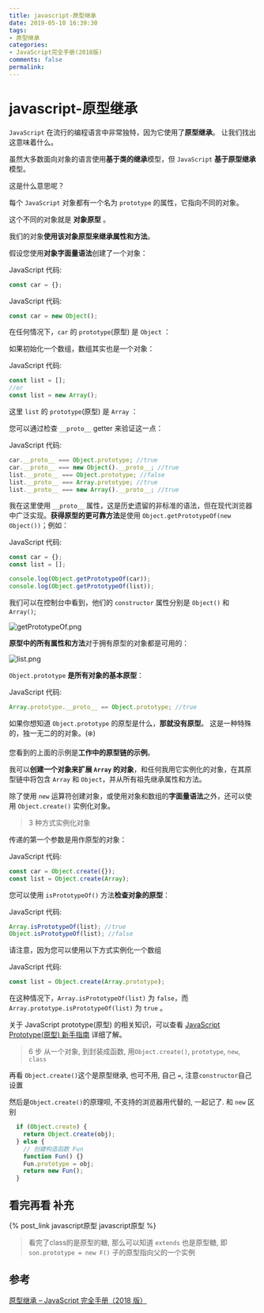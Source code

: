 ```yaml
---
title: javascript-原型继承
date: 2019-05-10 16:39:30
tags:
- 原型继承
categories:
- JavaScript完全手册(2018版)
comments: false
permalink:
---
```


# javascript-原型继承

`JavaScript` 在流行的编程语言中非常独特，因为它使用了**原型继承**。 让我们找出这意味着什么。

虽然大多数面向对象的语言使用**基于类的继承**模型，但 `JavaScript` **基于原型继承**模型。

这是什么意思呢？

每个 `JavaScript` 对象都有一个名为 `prototype` 的属性，它指向不同的对象。

这个不同的对象就是 **对象原型** 。

我们的对象**使用该对象原型来继承属性和方法**。

假设您使用**对象字面量语法**创建了一个对象：

JavaScript 代码:

```javascript
const car = {};
```

JavaScript 代码:

```javascript
const car = new Object();
```

在任何情况下，`car` 的 `prototype`(原型) 是 `Object` ：

如果初始化一个数组，数组其实也是一个对象：

JavaScript 代码:

```javascript
const list = [];
//or
const list = new Array();
```

这里 `list` 的 `prototype`(原型) 是 `Array` ：

您可以通过检查 `__proto__` getter 来验证这一点：

JavaScript 代码:

```javascript
car.__proto__ === Object.prototype; //true
car.__proto__ === new Object().__proto__; //true
list.__proto__ === Object.prototype; //false
list.__proto__ === Array.prototype; //true
list.__proto__ === new Array().__proto__; //true
```

我在这里使用 `__proto__` 属性，这是历史遗留的非标准的语法，但在现代浏览器中广泛实现。**获得原型的更可靠方法**是使用 `Object.getPrototypeOf(new Object())`；例如：

JavaScript 代码:

```javascript
const car = {};
const list = [];

console.log(Object.getPrototypeOf(car));
console.log(Object.getPrototypeOf(list));
```

我们可以在控制台中看到，他们的 `constructor` 属性分别是 `Object()` 和 `Array()`;

![getPrototypeOf.png](getPrototypeOf.png)

**原型中的所有属性和方法**对于拥有原型的对象都是可用的：

![list.png](list.png)

`Object.prototype` **是所有对象的基本原型**：

JavaScript 代码:

```javascript
Array.prototype.__proto__ == Object.prototype; //true
```

如果你想知道 `Object.prototype` 的原型是什么，**那就没有原型**。 这是一种特殊的，独一无二的的对象。(❄️)

您看到的上面的示例是**工作中的原型链的示例**。

我可以**创建一个对象来扩展 `Array` 的对象**，和任何我用它实例化的对象，在其原型链中将包含 `Array` 和 `Object`，并从所有祖先继承属性和方法。

除了使用 `new` 运算符创建对象，或使用对象和数组的**字面量语法**之外，还可以使用 `Object.create()` 实例化对象。

> 3 种方式实例化对象

传递的第一个参数是用作原型的对象：

JavaScript 代码:

```javascript
const car = Object.create({});
const list = Object.create(Array);
```

您可以使用 `isPrototypeOf()` 方法**检查对象的原型**：

JavaScript 代码:

```javascript
Array.isPrototypeOf(list); //true
Object.isPrototypeOf(list); //false
```

请注意，因为您可以使用以下方式实例化一个数组

JavaScript 代码:

```javascript
const list = Object.create(Array.prototype);
```

在这种情况下，`Array.isPrototypeOf(list)` 为 `false`，而 `Array.prototype.isPrototypeOf(list)` 为 `true` 。

关于 JavaScript prototype(原型) 的相关知识，可以查看 [JavaScript Prototype(原型) 新手指南](https://www.html.cn/archives/10022) 详细了解。

> 6 步 从一个对象, 到封装成函数, 用`Object.create()`, `prototype`, `new`, `class`

再看 `Object.create()`这个是原型继承, 也可不用, 自己 `=`, 注意`constructor`自己设置

然后是`Object.create()`的原理呗, 不支持的浏览器用代替的, 一起记了. 和 `new` 区别

```javascript
  if (Object.create) {
    return Object.create(obj);
  } else {
    // 创建构造函数 Fun
    function Fun() {}
    Fun.prototype = obj;
    return new Fun();
  }
```

## 看完再看 补充

{% post_link javascript原型 javascript原型 %}

> 看完了class的是原型的糖, 那么可以知道 `extends` 也是原型糖, 即`son.prototype = new F()` 子的原型指向父的一个实例

## 参考

[原型继承 – JavaScript 完全手册（2018 版）](https://www.html.cn/archives/10030)
